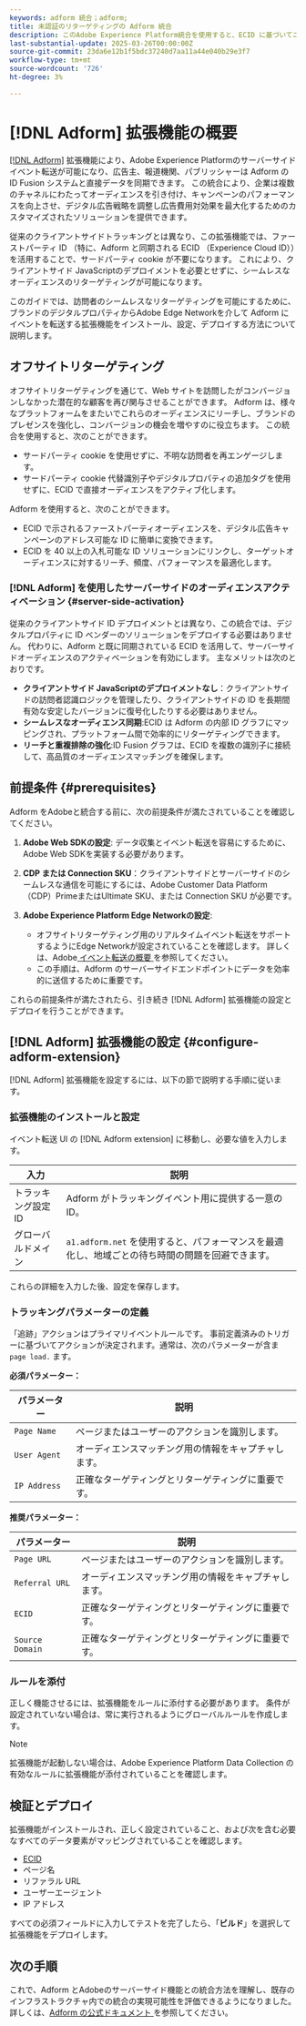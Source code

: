 ```yaml
---
keywords: adform 統合；adform;
title: 未認証のリターゲティングの Adform 統合
description: このAdobe Experience Platform統合を使用すると、ECID に基づいてユーザーを再ターゲットできます。
last-substantial-update: 2025-03-26T00:00:00Z
source-git-commit: 23da6e12b1f5bdc37240d7aa11a44e040b29e3f7
workflow-type: tm+mt
source-wordcount: '726'
ht-degree: 3%

---
```


# [!DNL Adform] 拡張機能の概要

[[!DNL Adform]](https://www.adformhelp.com/hc/en-us/articles/29635608709137-Use-the-Adform-S2S-Site-Tracking-Extension-With-Adobe-Experience-Cloud) 拡張機能により、Adobe Experience Platformのサーバーサイドイベント転送が可能になり、広告主、報道機関、パブリッシャーは Adform の ID Fusion システムと直接データを同期できます。 この統合により、企業は複数のチャネルにわたってオーディエンスを引き付け、キャンペーンのパフォーマンスを向上させ、デジタル広告戦略を調整し広告費用対効果を最大化するためのカスタマイズされたソリューションを提供できます。

従来のクライアントサイドトラッキングとは異なり、この拡張機能では、ファーストパーティ ID （特に、Adform と同期される ECID （Experience Cloud ID））を活用することで、サードパーティ cookie が不要になります。 これにより、クライアントサイド JavaScriptのデプロイメントを必要とせずに、シームレスなオーディエンスのリターゲティングが可能になります。

このガイドでは、訪問者のシームレスなリターゲティングを可能にするために、ブランドのデジタルプロパティからAdobe Edge Networkを介して Adform にイベントを転送する拡張機能をインストール、設定、デプロイする方法について説明します。

## オフサイトリターゲティング

オフサイトリターゲティングを通じて、Web サイトを訪問したがコンバージョンしなかった潜在的な顧客を再び関与させることができます。 Adform は、様々なプラットフォームをまたいでこれらのオーディエンスにリーチし、ブランドのプレゼンスを強化し、コンバージョンの機会を増やすのに役立ちます。 この統合を使用すると、次のことができます。

* サードパーティ cookie を使用せずに、不明な訪問者を再エンゲージします。
* サードパーティ cookie 代替識別子やデジタルプロパティの追加タグを使用せずに、ECID で直接オーディエンスをアクティブ化します。

Adform を使用すると、次のことができます。

* ECID で示されるファーストパーティオーディエンスを、デジタル広告キャンペーンのアドレス可能な ID に簡単に変換できます。
* ECID を 40 以上の入札可能な ID ソリューションにリンクし、ターゲットオーディエンスに対するリーチ、頻度、パフォーマンスを最適化します。

### [!DNL Adform] を使用したサーバーサイドのオーディエンスアクティベーション {#server-side-activation}

従来のクライアントサイド ID デプロイメントとは異なり、この統合では、デジタルプロパティに ID ベンダーのソリューションをデプロイする必要はありません。 代わりに、Adform と既に同期されている ECID を活用して、サーバーサイドオーディエンスのアクティベーションを有効にします。 主なメリットは次のとおりです。

* **クライアントサイド JavaScriptのデプロイメントなし**：クライアントサイドの訪問者認識ロジックを管理したり、クライアントサイドの ID を長期間有効な安定したバージョンに復号化したりする必要はありません。
* **シームレスなオーディエンス同期**:ECID は Adform の内部 ID グラフにマッピングされ、プラットフォーム間で効率的にリターゲティングできます。
* **リーチと重複排除の強化**:ID Fusion グラフは、ECID を複数の識別子に接続して、高品質のオーディエンスマッチングを確保します。

## 前提条件 {#prerequisites}

Adform をAdobeと統合する前に、次の前提条件が満たされていることを確認してください。

1. **Adobe Web SDKの設定**: データ収集とイベント転送を容易にするために、Adobe Web SDKを実装する必要があります。

2. **CDP または Connection SKU**：クライアントサイドとサーバーサイドのシームレスな通信を可能にするには、Adobe Customer Data Platform （CDP）PrimeまたはUltimate SKU、または Connection SKU が必要です。

3. **Adobe Experience Platform Edge Networkの設定**:
   * オフサイトリターゲティング用のリアルタイムイベント転送をサポートするようにEdge Networkが設定されていることを確認します。 詳しくは、Adobe[ イベント転送の概要 ](https://experienceleague.adobe.com/ja/docs/experience-platform/tags/event-forwarding/getting-started) を参照してください。
   * この手順は、Adform のサーバーサイドエンドポイントにデータを効率的に送信するために重要です。

これらの前提条件が満たされたら、引き続き [!DNL Adform] 拡張機能の設定とデプロイを行うことができます。

## [!DNL Adform] 拡張機能の設定 {#configure-adform-extension}

[!DNL Adform] 拡張機能を設定するには、以下の節で説明する手順に従います。

### 拡張機能のインストールと設定

イベント転送 UI の [!DNL Adform extension] に移動し、必要な値を入力します。

| 入力 | 説明 |
| --- | --- |
| トラッキング設定 ID | Adform がトラッキングイベント用に提供する一意の ID。 |
| グローバルドメイン | `a1.adform.net` を使用すると、パフォーマンスを最適化し、地域ごとの待ち時間の問題を回避できます。 |

これらの詳細を入力した後、設定を保存します。

<!-- ![Installing and configuring the Adform extension in Adobe Experience Platorm]() -->

### トラッキングパラメーターの定義

「追跡」アクションはプライマリイベントルールです。 事前定義済みのトリガーに基づいてアクションが決定されます。通常は、次のパラメーターが含ま `page load.` ます。

**必須パラメーター：**

| パラメーター | 説明 |
| --- | --- |
| `Page Name` | ページまたはユーザーのアクションを識別します。 |
| `User Agent` | オーディエンスマッチング用の情報をキャプチャします。 |
| `IP Address` | 正確なターゲティングとリターゲティングに重要です。 |

**推奨パラメーター：**

| パラメーター | 説明 |
| --- | --- |
| `Page URL` | ページまたはユーザーのアクションを識別します。 |
| `Referral URL` | オーディエンスマッチング用の情報をキャプチャします。 |
| `ECID` | 正確なターゲティングとリターゲティングに重要です。 |
| `Source Domain` | 正確なターゲティングとリターゲティングに重要です。 |

<!-- ![Tracking parameters for Adform]() -->

### ルールを添付

正しく機能させるには、拡張機能をルールに添付する必要があります。 条件が設定されていない場合は、常に実行されるようにグローバルルールを作成します。

>[!NOTE]
>
>拡張機能が起動しない場合は、Adobe Experience Platform Data Collection の有効なルールに拡張機能が添付されていることを確認します。

<!-- ![Attach a rule to the Adform extension]() -->

## 検証とデプロイ

拡張機能がインストールされ、正しく設定されていること、および次を含む必要なすべてのデータ要素がマッピングされていることを確認します。
* [ECID](/help/identity-service/features/ecid.md)
* ページ名
* リファラル URL
* ユーザーエージェント
* IP アドレス

すべての必須フィールドに入力してテストを完了したら、「**ビルド**」を選択して拡張機能をデプロイします。

## 次の手順

これで、Adform とAdobeのサーバーサイド機能との統合方法を理解し、既存のインフラストラクチャ内での統合の実現可能性を評価できるようになりました。 詳しくは、[Adform の公式ドキュメント ](https://www.adformhelp.com/hc/en-us/articles/29635608709137-Use-the-Adform-S2S-Site-Tracking-Extension-With-Adobe-Experience-Cloud) を参照してください。